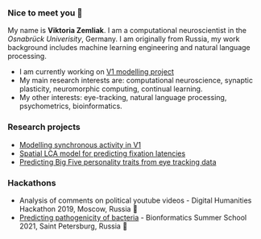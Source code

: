 ### Nice to meet you 🦕
My name is **Viktoria Zemliak**. I am a computational neuroscientist in the *Osnabrück Univerisity*, Germany. I am originally from Russia, my work background includes machine learning engineering and natural language processing.

* I am currently working on [V1 modelling project](https://github.com/rainsummer613/synchrony)
* My main research interests are: computational neuroscience, synaptic plasticity, neuromorphic computing, continual learning.
* My other interests: eye-tracking, natural language processing, psychometrics, bioinformatics. 

### Research projects
* [Modelling synchronous activity in V1](https://github.com/rainsummer613/synchrony)
* [Spatial LCA model for predicting fixation latencies](https://github.com/rainsummer613/slca)
* [Predicting Big Five personality traits from eye tracking data](https://github.com/rainsummer613/eyetracking-personality)

### Hackathons
* Analysis of comments on political youtube videos - Digital Humanities Hackathon 2019, Moscow, Russia 🥇
* [Predicting pathogenicity of bacteria](https://github.com/rainsummer613/biss_microbiota) - Bionformatics Summer School 2021, Saint Petersburg, Russia 🥇


